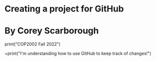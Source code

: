 # Creating a project for GitHub
# By Corey Scarborough
 
print("COP2002 Fall 2022")

+print("I'm understanding how to use GitHub to keep track of changes!")
